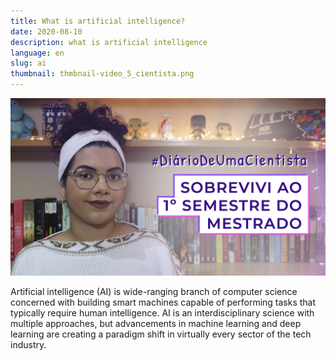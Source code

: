 ```yaml
---
title: What is artificial intelligence?
date: 2020-08-10
description: what is artificial intelligence
language: en
slug: ai
thumbnail: thmbnail-video_5_cientista.png
---
```

![Carla](thmbnail-video_5_cientista.png)

Artificial intelligence (AI) is wide-ranging branch of computer science concerned with building smart machines capable of performing tasks that typically require human intelligence. AI is an interdisciplinary science with multiple approaches, but advancements in machine learning and deep learning are creating a paradigm shift in virtually every sector of the tech industry.